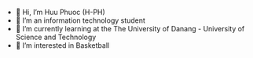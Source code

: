 - 👋 Hi, I’m Huu Phuoc (H-PH)
- 💞️ I’m an information technology student
- 🌱 I’m currently learning at the The University of Danang - University of Science and Technology
- 👀 I’m interested in Basketball




<!---
HuuPhuoc29/HuuPhuoc29 is a ✨ special ✨ repository because its `README.md` (this file) appears on your GitHub profile.
You can click the Preview link to take a look at your changes.
--->
